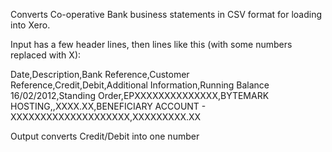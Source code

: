 Converts Co-operative Bank business statements in CSV format for loading into Xero.

Input has a few header lines, then lines like this (with some numbers replaced with X):

 Date,Description,Bank     Reference,Customer  Reference,Credit,Debit,Additional Information,Running  Balance
16/02/2012,Standing Order,EPXXXXXXXXXXXXXX,BYTEMARK HOSTING,,XXXX.XX,BENEFICIARY ACCOUNT - XXXXXXXXXXXXXXXXXXXX,XXXXXXXXX.XX

Output converts Credit/Debit into one number

